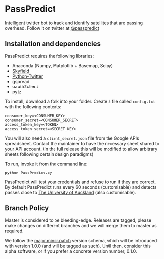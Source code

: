 # PassPredict

Intelligent twitter bot to track and identify satellites that are passing overhead. Follow it on twitter at [@passpredict](http://twitter.com/passpredict)

## Installation and dependencies
PassPredict requires the following libraries:
- Anaconda (Numpy, Matplotlib + Basemap, Scipy)
- [Skyfield](https://rhodesmill.org/skyfield)
- [Python-Twitter](https://github.com/bear/python-twitter)
- gspread
- oauth2client
- pytz

To install, download a fork into your folder. Create a file called `config.txt` with the following contents:

    consumer_key=<CONSUMER_KEY>
    consumer_secret=<CONSUMER_SECRET>
    access_token_key=<TOKEN>
    access_token_secret=<SECRET_KEY>

You will also need a `client_secret.json` file from the Google APIs spreadsheet. Contact the maintainer to have the necessary sheet shared to your API account. (In the full release this will be modified to allow arbitrary sheets following certain design paradigms)

To run, invoke it from the command line:

    python PassPredict.py

PassPredict will test your credentials and refuse to run if they are correct. By default PassPredict runs every 60 seconds (customisable) and detects passes close to [The University of Auckland](http://auckland.ac.nz) (also customisable).

## Branch Policy
Master is considered to be bleeding-edge. Releases are tagged, please make changes on different branches and we will merge them to master as required.

We follow the [major.minor.patch](https://semver.org/) version schema, which will be introduced with version 1.0.0 (and will be tagged as such). Until then, consider this alpha software, or if you prefer a concrete version number, 0.1.0.
